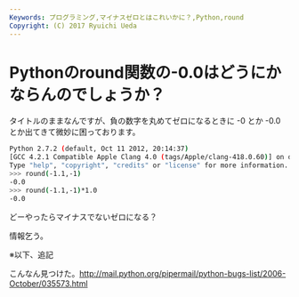 ```yaml
---
Keywords: プログラミング,マイナスゼロとはこれいかに？,Python,round
Copyright: (C) 2017 Ryuichi Ueda
---
```


# Pythonのround関数の-0.0はどうにかならんのでしょうか？
タイトルのままなんですが、負の数字を丸めてゼロになるときに -0 とか -0.0 とか出てきて微妙に困っております。

```bash
Python 2.7.2 (default, Oct 11 2012, 20:14:37) 
[GCC 4.2.1 Compatible Apple Clang 4.0 (tags/Apple/clang-418.0.60)] on darwin
Type "help", "copyright", "credits" or "license" for more information.
>>> round(-1.1,-1)
-0.0
>>> round(-1.1,-1)*1.0
-0.0
```

どーやったらマイナスでないゼロになる？


情報乞う。

※以下、追記

こんなん見つけた。<a href="http://mail.python.org/pipermail/python-bugs-list/2006-October/035573.html">http://mail.python.org/pipermail/python-bugs-list/2006-October/035573.html</a>
